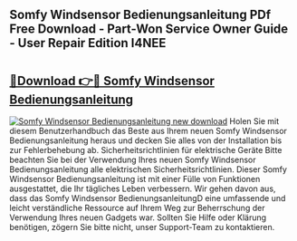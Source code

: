 ## Somfy Windsensor Bedienungsanleitung PDf Free Download - Part-Won Service Owner Guide - User Repair Edition I4NEE

# <h2><a href="http://df0hmf.blite.top/?on=Somfy+Windsensor+Bedienungsanleitung">🔗Download 👉🔴 Somfy Windsensor Bedienungsanleitung</a></h2>

[![Somfy Windsensor Bedienungsanleitung new download](https://i.imgur.com/lujVjoI.png)](http://df0hmf.blite.top/?on=Somfy+Windsensor+Bedienungsanleitung)
Holen Sie mit diesem Benutzerhandbuch das Beste aus Ihrem neuen Somfy Windsensor Bedienungsanleitung heraus und decken Sie alles von der Installation bis zur Fehlerbehebung ab. Sicherheitsrichtlinien für elektrische Geräte Bitte beachten Sie bei der Verwendung Ihres neuen Somfy Windsensor Bedienungsanleitung alle elektrischen Sicherheitsrichtlinien. Dieser Somfy Windsensor Bedienungsanleitung ist mit einer Fülle von Funktionen ausgestattet, die Ihr tägliches Leben verbessern. Wir gehen davon aus, dass das Somfy Windsensor BedienungsanleitungD eine umfassende und leicht verständliche Ressource auf Ihrem Weg zur Beherrschung der Verwendung Ihres neuen Gadgets war. Sollten Sie Hilfe oder Klärung benötigen, zögern Sie bitte nicht, unser Support-Team zu kontaktieren.
